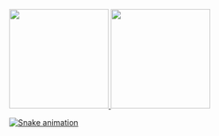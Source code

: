   <a href="https://github.com/williamsimionatto"> 
  <img height="180em" src="https://github-readme-stats.vercel.app/api?username=williamsimionatto&show_icons=true&include_all_commits=true&count_private=true"/>
  
  <img height="180em" src="https://github-readme-stats.vercel.app/api/top-langs/?username=williamsimionatto&show_icons=true&include_all_commits=true&count_private=true"/>
    
 ![Snake animation](https://github.com/williamsimionatto/williamsimionatto/blob/output/github-contribution-grid-snake.svg)
